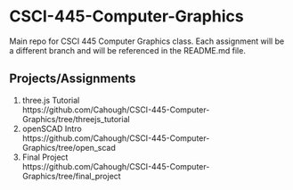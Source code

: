 # CSCI-445-Computer-Graphics
Main repo for CSCI 445 Computer Graphics class. Each assignment will be a different branch and will be referenced in the README.md file.

## Projects/Assignments
<ol>
  <li> three.js Tutorial </li>
  https://github.com/Cahough/CSCI-445-Computer-Graphics/tree/threejs_tutorial
  <li> openSCAD Intro </li>
  https://github.com/Cahough/CSCI-445-Computer-Graphics/tree/open_scad
  <li> Final Project </li>
  https://github.com/Cahough/CSCI-445-Computer-Graphics/tree/final_project
</ol>
